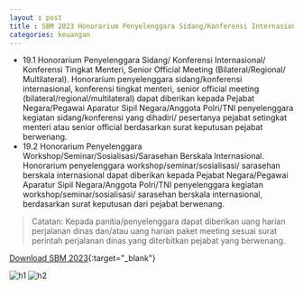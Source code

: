 ```yaml
---
layout : post
title : SBM 2023 Honorarium Penyelenggara Sidang/Konferensi Internasional/Konferensi Tingkat Menteri, Senior Official Meeting (Bilateral/Regional/Multilateral), Workshop/ Seminar/Sosialisasi/Sarasehan Berskala Internasional
categories: keuangan
---
```


- 19.1 Honorarium Penyelenggara Sidang/ Konferensi Internasional/ Konferensi Tingkat Menteri, Senior Official Meeting (Bilateral/Regional/ Multilateral). Honorarium penyelenggara sidang/konferensi internasional, konferensi tingkat menteri, senior official meeting (bilateral/regional/multilateral) dapat diberikan kepada Pejabat Negara/Pegawai Aparatur Sipil Negara/Anggota Polri/TNI penyelenggara kegiatan sidang/konferensi yang dihadiri/ pesertanya pejabat setingkat menteri atau senior official berdasarkan surat keputusan pejabat berwenang.
- 19.2 Honorarium Penyelenggara Workshop/Seminar/Sosialisasi/Sarasehan Berskala lnternasional. Honorarium penyelenggara workshop/seminar/sosialisasi/ sarasehan berskala internasional dapat diberikan kepada Pejabat Negara/Pegawai Aparatur Sipil Negara/Anggota Polri/TNI penyelenggara kegiatan workshop/seminar/sosialisasi/ sarasehan berskala internasional, berdasarkan surat keputusan dari pejabat berwenang.

> Catatan:
> Kepada panitia/penyelenggara dapat diberikan uang harian perjalanan dinas dan/atau uang harian paket meeting sesuai surat perintah perjalanan dinas yang diterbitkan pejabat yang berwenang.

[Download SBM 2023](https://f005.backblazeb2.com/file/SBM2023/SBM_2023.pdf){:target="_blank"}

![h1](https://f005.backblazeb2.com/file/SBM2023/SBM_2023_page-0016.jpg)
![h2](https://f005.backblazeb2.com/file/SBM2023/SBM_2023_page-0017.jpg)